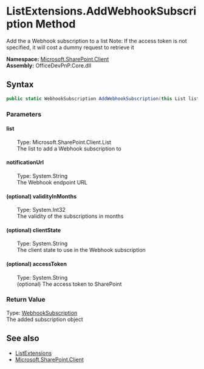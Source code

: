 # ListExtensions.AddWebhookSubscription Method  
 Add the a Webhook subscription to a list Note: If the access token is not specified, it will cost a dummy request to retrieve it   

**Namespace:** [Microsoft.SharePoint.Client](Microsoft.SharePoint.Client.md)  
**Assembly:** OfficeDevPnP.Core.dll  
## Syntax
```C#
public static WebhookSubscription AddWebhookSubscription(this List list, String notificationUrl, Int32 validityInMonths = 6, String clientState, String accessToken)
```
### Parameters
#### list  
&emsp;&emsp;Type: Microsoft.SharePoint.Client.List  
&emsp;&emsp;The list to add a Webhook subscription to  

  

#### notificationUrl  
&emsp;&emsp;Type: System.String  
&emsp;&emsp;The Webhook endpoint URL  

  

#### (optional) validityInMonths  
&emsp;&emsp;Type: System.Int32  
&emsp;&emsp;The validity of the subscriptions in months  

  

#### (optional) clientState  
&emsp;&emsp;Type: System.String  
&emsp;&emsp;The client state to use in the Webhook subscription  

  

#### (optional) accessToken  
&emsp;&emsp;Type: System.String  
&emsp;&emsp;(optional) The access token to SharePoint  

  

### Return Value
Type: [WebhookSubscription](OfficeDevPnP.Core.Entities.WebhookSubscription.md)  
The added subscription object  


## See also
- [ListExtensions](Microsoft.SharePoint.Client.ListExtensions.md) 
- [Microsoft.SharePoint.Client](Microsoft.SharePoint.Client.md) 
